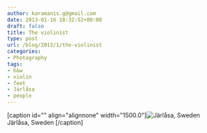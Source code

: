 ```yaml
---
author: karamanis.g@gmail.com
date: 2013-01-16 18:32:52+00:00
draft: false
title: The violinist
type: post
url: /blog/2013/1/the-violinist
categories:
- Photography
tags:
- b&w
- violin
- feet
- Järlåsa
- people
---
```


[caption id="" align="alignnone" width="1500.0"]![  Järlåsa, Sweden  ](https://images.squarespace-cdn.com/content/v1/4f3f61bae4b063b909445965/1358360978891-90KRK148NQBA24YXMNJI/ke17ZwdGBToddI8pDm48kCpX2mwG9slVUzQCwhOMrQF7gQa3H78H3Y0txjaiv_0fDoOvxcdMmMKkDsyUqMSsMWxHk725yiiHCCLfrh8O1z5QPOohDIaIeljMHgDF5CVlOqpeNLcJ80NK65_fV7S1UVDXM9yQ8sG6x3COIEUaadqpk9XPubC0H4MH9Az_c7nPqIjSxZ2rgD2_Fw9U6DWfsg/20100731-IMGP1080.jpg?format=original)
  Järlåsa, Sweden  [/caption]
